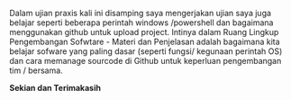 Dalam ujian praxis kali ini disamping saya mengerjakan ujian saya juga belajar seperti beberapa perintah windows /powershell dan bagaimana menggunakan github untuk upload project.
Intinya dalam Ruang Lingkup Pengembangan Sofwtare - Materi dan Penjelasan adalah bagaimana kita belajar sofware yang paling dasar (seperti fungsi/ kegunaan perintah OS) dan cara memanage sourcode di Github untuk keperluan pengembangan tim / bersama.

**Sekian dan Terimakasih**

